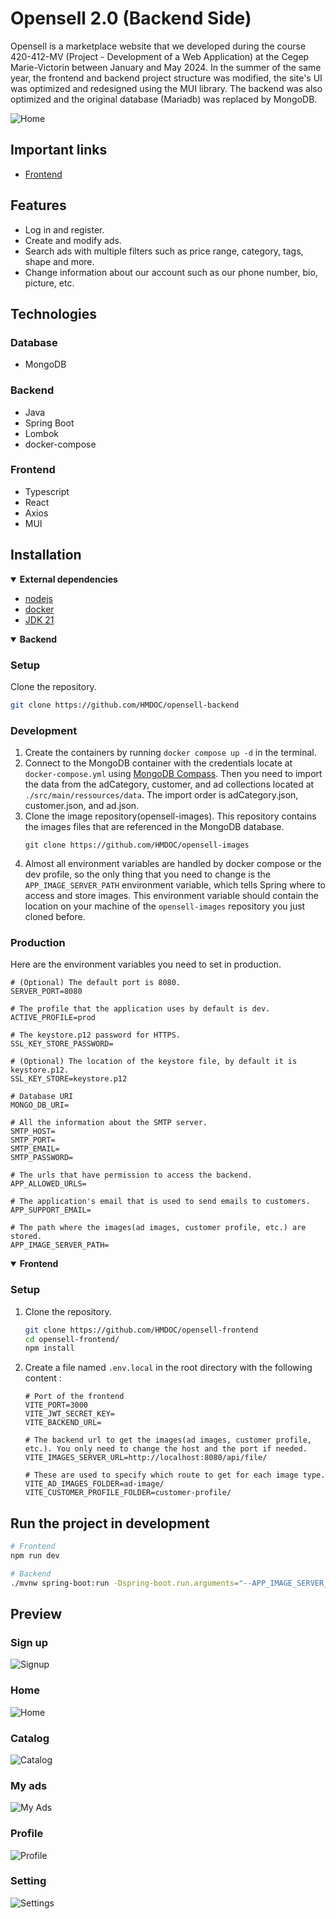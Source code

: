 # Opensell 2.0 (Backend Side)

Opensell is a marketplace website that we developed during the course 420-412-MV (Project - Development of a Web Application) at the Cegep Marie-Victorin between January and May 2024. In the summer of the same year, the frontend and backend project structure was modified, the site's UI was optimized and redesigned using the MUI library. The backend was also optimized and the original database (Mariadb) was replaced by MongoDB.

![Home](https://raw.githubusercontent.com/HMDOC/readme-src/refs/heads/main/markdown-images/cover.png)

## Important links

- [Frontend](https://github.com/HMDOC/opensell-frontend)

## Features

- Log in and register.
- Create and modify ads.
- Search ads with multiple filters such as price range, category, tags, shape and more.
- Change information about our account such as our phone number, bio, picture, etc.

## Technologies

### Database

- MongoDB

### Backend

- Java
- Spring Boot
- Lombok
- docker-compose

### Frontend

- Typescript
- React
- Axios
- MUI

## Installation
<!-- Dependencies -->
<details open><summary><b>External dependencies</b></summary>

- [nodejs](https://nodejs.org/en/download/prebuilt-installer)
- [docker](https://www.docker.com/get-started/)
- [JDK 21](https://www.oracle.com/ca-en/java/technologies/downloads/#java21)

</details>

<!-- Backend section -->
<details open><summary><b>Backend</b></summary>

### Setup

Clone the repository.

```sh
git clone https://github.com/HMDOC/opensell-backend
```

### Development

1. Create the containers by running `docker compose up -d` in the terminal.
2. Connect to the MongoDB container with the credentials locate at `docker-compose.yml` using [MongoDB Compass](https://www.mongodb.com/try/download/compass). Then you need to import the data from the adCategory, customer, and ad collections located at `./src/main/ressources/data`. The import order is adCategory.json, customer.json, and ad.json.
3. Clone the image repository(opensell-images). This repository contains the images files that are referenced in the MongoDB database.
    ```shell
    git clone https://github.com/HMDOC/opensell-images
    ```
4. Almost all environment variables are handled by docker compose or the dev profile, so the only thing that you need to change is the `APP_IMAGE_SERVER_PATH` environment variable, which tells Spring where to access and store images. This environment variable should contain the location on your machine of the `opensell-images` repository you just cloned before.

### Production

Here are the environment variables you need to set in production.

```properties
# (Optional) The default port is 8080.
SERVER_PORT=8080

# The profile that the application uses by default is dev.
ACTIVE_PROFILE=prod

# The keystore.p12 password for HTTPS.
SSL_KEY_STORE_PASSWORD=

# (Optional) The location of the keystore file, by default it is keystore.p12.
SSL_KEY_STORE=keystore.p12

# Database URI
MONGO_DB_URI=

# All the information about the SMTP server.
SMTP_HOST=
SMTP_PORT=
SMTP_EMAIL=
SMTP_PASSWORD=

# The urls that have permission to access the backend.
APP_ALLOWED_URLS=

# The application's email that is used to send emails to customers.
APP_SUPPORT_EMAIL=

# The path where the images(ad images, customer profile, etc.) are stored. 
APP_IMAGE_SERVER_PATH=
```
</details>

<!-- Frontend section -->
<details open><summary><b>Frontend</b></summary>

### Setup

1. Clone the repository.
   ```sh
   git clone https://github.com/HMDOC/opensell-frontend
   cd opensell-frontend/
   npm install
   ```

2. Create a file named `.env.local` in the root directory with the following content :
   ```properties
   # Port of the frontend
   VITE_PORT=3000
   VITE_JWT_SECRET_KEY=
   VITE_BACKEND_URL=
   
   # The backend url to get the images(ad images, customer profile, etc.). You only need to change the host and the port if needed.
   VITE_IMAGES_SERVER_URL=http://localhost:8080/api/file/
   
   # These are used to specify which route to get for each image type.
   VITE_AD_IMAGES_FOLDER=ad-image/
   VITE_CUSTOMER_PROFILE_FOLDER=customer-profile/
   ```

</details>

## Run the project in development

```sh
# Frontend
npm run dev

# Backend
./mvnw spring-boot:run -Dspring-boot.run.arguments="--APP_IMAGE_SERVER_PATH=${THE_PATH_OF_THE_OPENSELL_IMAGES_REPOSITORY}"
```

## Preview

### Sign up

![Signup](https://raw.githubusercontent.com/HMDOC/readme-src/refs/heads/main/markdown-images/signup.png)

### Home

![Home](https://raw.githubusercontent.com/HMDOC/readme-src/refs/heads/main/markdown-images/home.png)

### Catalog

![Catalog](https://raw.githubusercontent.com/HMDOC/readme-src/refs/heads/main/markdown-images/catalog.png)

### My ads

![My Ads](https://raw.githubusercontent.com/HMDOC/readme-src/refs/heads/main/markdown-images/my-ads.png)

### Profile

![Profile](https://raw.githubusercontent.com/HMDOC/readme-src/refs/heads/main/markdown-images/profile.png)

### Setting

![Settings](https://raw.githubusercontent.com/HMDOC/readme-src/refs/heads/main/markdown-images/settings.png)
